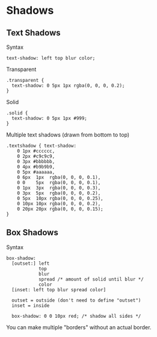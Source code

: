 # Shadows

## Text Shadows
Syntax

    text-shadow: left top blur color;

Transparent

    .transparent {
      text-shadow: 0 5px 1px rgba(0, 0, 0, 0.2);
    }

Solid

    .solid {
      text-shadow: 0 5px 1px #999;
    }

Multiple text shadows (drawn from bottom to top)

    .textshadow { text-shadow:
        0 1px #cccccc,
        0 2px #c9c9c9,
        0 3px #bbbbbb,
        0 4px #b9b9b9,
        0 5px #aaaaaa,
        0 6px  1px  rgba(0, 0, 0, 0.1),
        0 0    5px  rgba(0, 0, 0, 0.1),
        0 1px  3px  rgba(0, 0, 0, 0.3),
        0 3px  5px  rgba(0, 0, 0, 0.2),
        0 5px  10px rgba(0, 0, 0, 0.25),
        0 10px 10px rgba(0, 0, 0, 0.2),
        0 20px 20px rgba(0, 0, 0, 0.15);
    }

## Box Shadows
Syntax

    box-shadow:
      [outset:] left
                top
                blur
                spread /* amount of solid until blur */
                color
      [inset: left top blur spread color]

      outset = outside (don't need to define "outset")
      inset = inside

      box-shadow: 0 0 10px red; /* shadow all sides */

You can make multiple "borders" without an actual border.
